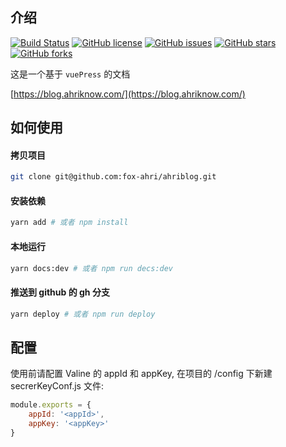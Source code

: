 ## 介绍

[![Build Status](https://travis-ci.com/fox-ahri/ahriblog.svg?branch=master)](https://travis-ci.com/fox-ahri/ahriblog)
[![GitHub license](https://img.shields.io/github/license/fox-ahri/ahriblog)](https://github.com/fox-ahri/ahriblog/blob/master/LICENSE)
[![GitHub issues](https://img.shields.io/github/issues/fox-ahri/ahriblog)](https://github.com/fox-ahri/ahriblog/issues)
[![GitHub stars](https://img.shields.io/github/stars/fox-ahri/ahriblog)](https://github.com/fox-ahri/ahriblog/stargazers)
[![GitHub forks](https://img.shields.io/github/forks/fox-ahri/ahriblog)](https://github.com/fox-ahri/ahriblog/network)

这是一个基于 `vuePress` 的文档

[https://blog.ahriknow.com/](https://blog.ahriknow.com/)

## 如何使用
#### 拷贝项目
```sh
git clone git@github.com:fox-ahri/ahriblog.git
```
#### 安装依赖
```sh
yarn add # 或者 npm install
```
#### 本地运行
```sh
yarn docs:dev # 或者 npm run decs:dev
```
#### 推送到 github 的 gh 分支
```sh
yarn deploy # 或者 npm run deploy
```

## 配置
使用前请配置 Valine 的 appId 和 appKey,
在项目的 /config 下新建 secrerKeyConf.js 文件:
```js
module.exports = {
    appId: '<appId>',
    appKey: '<appKey>'
}
```

